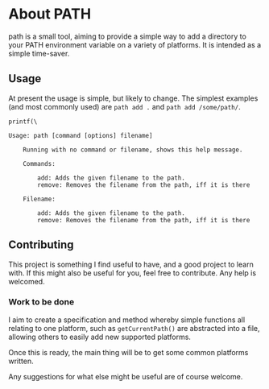 About PATH
==========

path is a small tool, aiming to provide a simple way to add a directory to your PATH environment variable on a variety of platforms. It is intended as a simple time-saver. 

Usage
-----

At present the usage is simple, but likely to change. The simplest examples (and most commonly used) are `path add .` and `path add /some/path/`.

	printf(\
	
	Usage: path [command [options] filename] 
	
		Running with no command or filename, shows this help message.
		
		Commands:
		
			add: Adds the given filename to the path.
			remove: Removes the filename from the path, iff it is there
		
		Filename:
		
			add: Adds the given filename to the path.
			remove: Removes the filename from the path, iff it is there
		
	

Contributing
------------

This project is something I find useful to have, and a good project to learn with. If this might also be useful for you, feel free to contribute. Any help is welcomed. 

### Work to be done

I aim to create a specification and method whereby simple functions all relating to one platform, such as `getCurrentPath()` are abstracted into a file, allowing others to easily add new supported platforms. 

Once this is ready, the main thing will be to get some common platforms written. 

Any suggestions for what else might be useful are of course welcome. 
